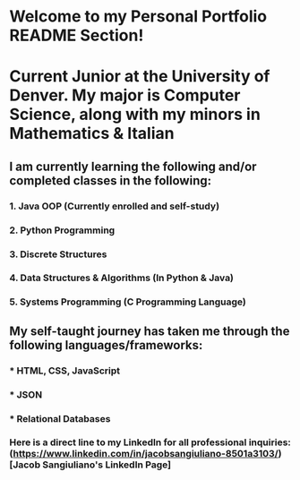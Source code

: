 # Welcome to my Personal Portfolio README Section!

# Current Junior at the University of Denver. My major is Computer Science, along with my minors in Mathematics & Italian 

## I am currently learning the following and/or completed classes in the following:

 ### 1. Java OOP (Currently enrolled and self-study)
 ### 2. Python Programming
 ### 3. Discrete Structures
 ### 4. Data Structures & Algorithms (In Python & Java) 
 ### 5. Systems Programming (C Programming Language)
 
## My self-taught journey has taken me through the following languages/frameworks:

 ### * HTML, CSS, JavaScript
 ### * JSON
 ### * Relational Databases

### Here is a direct line to my LinkedIn for all professional inquiries: (https://www.linkedin.com/in/jacobsangiuliano-8501a3103/)[Jacob Sangiuliano's LinkedIn Page]

